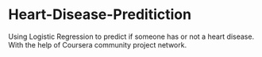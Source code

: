 # Heart-Disease-Preditiction
Using Logistic Regression to predict if someone has or not a heart disease. With the help of Coursera community project network.
